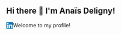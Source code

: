 ## Hi there 👋 I'm Anaïs Deligny!
<a href='https://www.linkedin.com/in/anais-deligny/'><img align='left' alt="linkedin" src="/assets/174857.png" height='18px'/></a>

Welcome to my profile!

<!--
**adeligny/adeligny** is a ✨ _special_ ✨ repository because its `README.md` (this file) appears on your GitHub profile.

Here are some ideas to get you started:

- 🔭 I’m currently working on ...
- 🌱 I’m currently learning ...
- 👯 I’m looking to collaborate on ...
- 🤔 I’m looking for help with ...
- 💬 Ask me about ...
- 📫 How to reach me: ...
- 😄 Pronouns: ...
- ⚡ Fun fact: ...
-->
